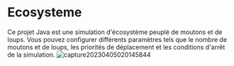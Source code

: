 # Ecosysteme
Ce projet Java est une simulation d'écosystème peuplé de moutons et de loups. Vous pouvez configurer différents paramètres tels que le nombre de moutons et de loups, les priorités de déplacement et les conditions d'arrêt de la simulation.
![capture20230405020145844](https://user-images.githubusercontent.com/99622386/229948229-6ca01534-4540-4b9f-a86f-9122f1c7def2.png)
